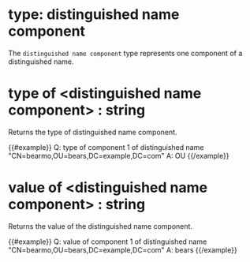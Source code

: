 # type: distinguished name component

The `distinguished name component` type represents one component of a distinguished name.

# type of &lt;distinguished name component&gt; : string

Returns the type of distinguished name component.

{{#example}}
Q: type of component 1 of distinguished name "CN=bearmo,OU=bears,DC=example,DC=com"
A: OU
{{/example}}

# value of &lt;distinguished name component&gt; : string

Returns the value of the distinguished name component.

{{#example}}
Q: value of component 1 of distinguished name "CN=bearmo,OU=bears,DC=example,DC=com"
A: bears
{{/example}}
